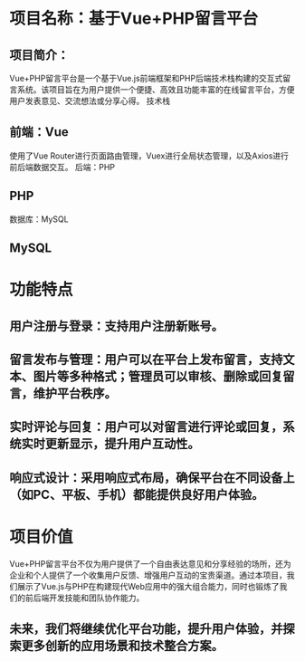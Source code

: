 # 项目名称：基于Vue+PHP留言平台

## 项目简介：
Vue+PHP留言平台是一个基于Vue.js前端框架和PHP后端技术栈构建的交互式留言系统。该项目旨在为用户提供一个便捷、高效且功能丰富的在线留言平台，方便用户发表意见、交流想法或分享心得。
技术栈
## 前端：Vue
使用了Vue Router进行页面路由管理，Vuex进行全局状态管理，以及Axios进行前后端数据交互。
后端：PHP
## PHP
数据库：MySQL
## MySQL

# 功能特点
## 用户注册与登录：支持用户注册新账号。
## 留言发布与管理：用户可以在平台上发布留言，支持文本、图片等多种格式；管理员可以审核、删除或回复留言，维护平台秩序。
## 实时评论与回复：用户可以对留言进行评论或回复，系统实时更新显示，提升用户互动性。
## 响应式设计：采用响应式布局，确保平台在不同设备上（如PC、平板、手机）都能提供良好用户体验。
# 项目价值
Vue+PHP留言平台不仅为用户提供了一个自由表达意见和分享经验的场所，还为企业和个人提供了一个收集用户反馈、增强用户互动的宝贵渠道。通过本项目，我们展示了Vue.js与PHP在构建现代Web应用中的强大组合能力，同时也锻炼了我们的前后端开发技能和团队协作能力。

## 未来，我们将继续优化平台功能，提升用户体验，并探索更多创新的应用场景和技术整合方案。
